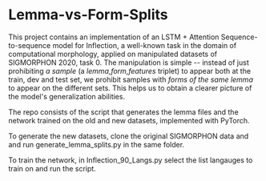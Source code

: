 # Lemma-vs-Form-Splits

This project contains an implementation of an LSTM + Attention Sequence-to-sequence model for Inflection, a well-known task in the domain of computational morphology, 
applied on manipulated datasets of SIGMORPHON 2020, task 0. The manipulation is simple -- instead of just prohibiting *a sample* (a *lemma,form,features* triplet) to appear both at the train, dev and test set, we prohibit samples with *forms of the same lemma* to appear on the different sets. This helps us to obtain a clearer picture of the model's generalization abilities.


The repo consists of the script that generates the lemma files and the network trained on the old and new datasets, implemented with PyTorch.

To generate the new datasets, clone the original SIGMORPHON data and and run generate_lemma_splits.py in the same folder.

To train the network, in Inflection_90_Langs.py select the list langauges to train on and run the script.
